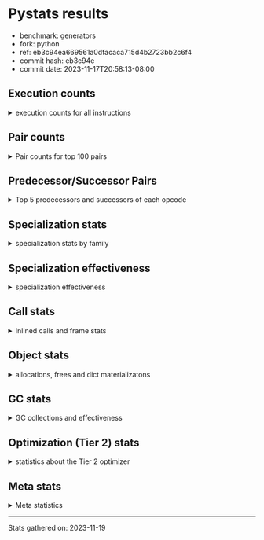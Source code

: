 
# Pystats results

- benchmark: generators
- fork: python
- ref: eb3c94ea669561a0dfacaca715d4b2723bb2c6f4
- commit hash: eb3c94e
- commit date: 2023-11-17T20:58:13-08:00

## Execution counts

<details>
<summary> execution counts for all instructions </summary>

|Name | Count | Self | Cumulative | Miss ratio | 
|---|---:|---:|---:|---:|
| RESUME_CHECK | 291,037,040 | 16.2% | 16.2% | 0.0% |
| YIELD_VALUE | 251,033,680 | 14.0% | 30.2% |  |
| SEND_GEN | 251,033,400 | 14.0% | 44.1% |  |
| JUMP_BACKWARD_NO_INTERRUPT | 235,032,880 | 13.1% | 57.2% |  |
| LOAD_FAST | 120,009,440 | 6.7% | 63.9% |  |
| LOAD_CONST | 64,005,760 | 3.6% | 67.5% |  |
| LOAD_ATTR_INSTANCE_VALUE | 64,002,860 | 3.6% | 71.0% |  |
| POP_JUMP_IF_FALSE | 48,003,360 | 2.7% | 73.7% |  |
| POP_TOP | 48,002,240 | 2.7% | 76.4% |  |
| LOAD_FAST_LOAD_FAST | 40,004,000 | 2.2% | 78.6% |  |
| STORE_FAST | 40,002,960 | 2.2% | 80.8% |  |
| RETURN_CONST | 32,002,560 | 1.8% | 82.6% |  |
| LOAD_GLOBAL_MODULE | 24,002,640 | 1.3% | 84.0% |  |
| STORE_ATTR_INSTANCE_VALUE | 24,002,340 | 1.3% | 85.3% |  |
| TO_BOOL_NONE | 16,138,920 | 0.9% | 86.2% | 45.2% |
| TO_BOOL_ALWAYS_TRUE | 16,138,080 | 0.9% | 87.1% | 45.2% |
| LOAD_GLOBAL_BUILTIN | 16,002,100 | 0.9% | 88.0% |  |
| RETURN_VALUE | 16,001,740 | 0.9% | 88.9% |  |
| CALL_LEN | 16,001,740 | 0.9% | 89.8% |  |
| COMPARE_OP_INT | 16,001,740 | 0.9% | 90.6% |  |
| INTERPRETER_EXIT | 16,001,720 | 0.9% | 91.5% |  |
| CALL_PY_EXACT_ARGS | 16,001,680 | 0.9% | 92.4% |  |
| BINARY_SLICE | 16,001,600 | 0.9% | 93.3% |  |
| RETURN_GENERATOR | 16,000,800 | 0.9% | 94.2% |  |
| END_SEND | 16,000,560 | 0.9% | 95.1% |  |
| GET_YIELD_FROM_ITER | 16,000,560 | 0.9% | 96.0% |  |
| JUMP_BACKWARD | 16,000,160 | 0.9% | 96.9% |  |
| FOR_ITER_GEN | 16,000,140 | 0.9% | 97.8% |  |
| BINARY_OP | 8,003,020 | 0.4% | 98.2% |  |
| BINARY_SUBSCR | 8,002,940 | 0.4% | 98.7% |  |
| EXIT_INIT_CHECK | 8,000,780 | 0.4% | 99.1% |  |
| BINARY_OP_ADD_INT | 8,000,780 | 0.4% | 99.6% |  |
| CALL_ALLOC_AND_ENTER_INIT | 8,000,780 | 0.4% | 100.0% |  |
| CALL | 780 | 0.0% | 100.0% |  |
| LOAD_GLOBAL | 600 | 0.0% | 100.0% |  |
| PUSH_NULL | 400 | 0.0% | 100.0% |  |
| CALL_BUILTIN_CLASS | 360 | 0.0% | 100.0% |  |
| LOAD_ATTR | 320 | 0.0% | 100.0% |  |
| GET_ITER | 240 | 0.0% | 100.0% |  |
| LOAD_DEREF | 240 | 0.0% | 100.0% |  |
| FOR_ITER_RANGE | 220 | 0.0% | 100.0% |  |
| LOAD_ATTR_MODULE | 180 | 0.0% | 100.0% |  |
| RESUME | 160 | 0.0% | 100.0% | 7,112.5% |
| END_FOR | 160 | 0.0% | 100.0% |  |
| CALL_FUNCTION_EX | 160 | 0.0% | 100.0% |  |
| COMPARE_OP | 140 | 0.0% | 100.0% |  |
| STORE_ATTR | 120 | 0.0% | 100.0% |  |
| NOP | 80 | 0.0% | 100.0% |  |
| TO_BOOL | 80 | 0.0% | 100.0% |  |
| BUILD_LIST | 80 | 0.0% | 100.0% |  |
| CALL_INTRINSIC_1 | 80 | 0.0% | 100.0% |  |
| COPY_FREE_VARS | 80 | 0.0% | 100.0% |  |
| FOR_ITER | 80 | 0.0% | 100.0% |  |
| LIST_EXTEND | 80 | 0.0% | 100.0% |  |
| POP_JUMP_IF_TRUE | 80 | 0.0% | 100.0% |  |
| SEND | 80 | 0.0% | 100.0% |  |
| BINARY_OP_SUBTRACT_FLOAT | 60 | 0.0% | 100.0% |  |


</details>

## Pair counts

<details>
<summary> Pair counts for top 100 pairs </summary>

|Pair | Count | Self | Cumulative | 
|---|---:|---:|---:|
| YIELD_VALUE YIELD_VALUE | 235,032,880 | 13.1% | 13.1% |
| JUMP_BACKWARD_NO_INTERRUPT SEND_GEN | 235,032,860 | 13.1% | 26.2% |
| RESUME_CHECK JUMP_BACKWARD_NO_INTERRUPT | 235,032,840 | 13.1% | 39.2% |
| SEND_GEN RESUME_CHECK | 235,032,840 | 13.1% | 52.3% |
| LOAD_FAST LOAD_ATTR_INSTANCE_VALUE | 64,002,760 | 3.6% | 55.9% |
| LOAD_FAST LOAD_CONST | 32,003,360 | 1.8% | 57.7% |
| POP_JUMP_IF_FALSE LOAD_FAST | 29,516,080 | 1.6% | 59.3% |
| POP_TOP LOAD_FAST | 26,486,880 | 1.5% | 60.8% |
| LOAD_FAST_LOAD_FAST STORE_ATTR_INSTANCE_VALUE | 24,002,280 | 1.3% | 62.1% |
| POP_JUMP_IF_FALSE RETURN_CONST | 18,487,280 | 1.0% | 63.2% |
| STORE_FAST LOAD_FAST | 16,002,000 | 0.9% | 64.0% |
| LOAD_GLOBAL_BUILTIN LOAD_FAST | 16,001,800 | 0.9% | 64.9% |
| RESUME_CHECK LOAD_GLOBAL_BUILTIN | 16,001,760 | 0.9% | 65.8% |
| CALL_LEN STORE_FAST | 16,001,740 | 0.9% | 66.7% |
| COMPARE_OP_INT POP_JUMP_IF_FALSE | 16,001,740 | 0.9% | 67.6% |
| LOAD_CONST COMPARE_OP_INT | 16,001,720 | 0.9% | 68.5% |
| LOAD_FAST CALL_LEN | 16,001,720 | 0.9% | 69.4% |
| CALL_PY_EXACT_ARGS RESUME_CHECK | 16,001,680 | 0.9% | 70.3% |
| STORE_ATTR_INSTANCE_VALUE LOAD_FAST_LOAD_FAST | 16,001,560 | 0.9% | 71.2% |
| BINARY_SLICE CALL_PY_EXACT_ARGS | 16,001,520 | 0.9% | 72.1% |
| TO_BOOL_NONE POP_JUMP_IF_FALSE | 16,001,200 | 0.9% | 73.0% |
| LOAD_ATTR_INSTANCE_VALUE TO_BOOL_NONE | 16,001,180 | 0.9% | 73.8% |
| CACHE RETURN_GENERATOR | 16,000,800 | 0.9% | 74.7% |
| RETURN_GENERATOR INTERPRETER_EXIT | 16,000,800 | 0.9% | 75.6% |
| POP_TOP RESUME_CHECK | 16,000,780 | 0.9% | 76.5% |
| LOAD_ATTR_INSTANCE_VALUE YIELD_VALUE | 16,000,780 | 0.9% | 77.4% |
| RESUME_CHECK POP_TOP | 16,000,780 | 0.9% | 78.3% |
| RESUME_CHECK LOAD_FAST | 16,000,780 | 0.9% | 79.2% |
| END_SEND POP_TOP | 16,000,560 | 0.9% | 80.1% |
| GET_YIELD_FROM_ITER LOAD_CONST | 16,000,560 | 0.9% | 81.0% |
| RETURN_CONST END_SEND | 16,000,560 | 0.9% | 81.9% |
| LOAD_ATTR_INSTANCE_VALUE GET_YIELD_FROM_ITER | 16,000,520 | 0.9% | 82.8% |
| SEND_GEN POP_TOP | 16,000,520 | 0.9% | 83.6% |
| LOAD_CONST SEND_GEN | 16,000,500 | 0.9% | 84.5% |
| TO_BOOL_ALWAYS_TRUE POP_JUMP_IF_FALSE | 16,000,360 | 0.9% | 85.4% |
| LOAD_ATTR_INSTANCE_VALUE TO_BOOL_ALWAYS_TRUE | 16,000,340 | 0.9% | 86.3% |
| STORE_FAST JUMP_BACKWARD | 16,000,000 | 0.9% | 87.2% |
| FOR_ITER_GEN RESUME_CHECK | 16,000,000 | 0.9% | 88.1% |
| JUMP_BACKWARD FOR_ITER_GEN | 15,999,980 | 0.9% | 89.0% |
| YIELD_VALUE STORE_FAST | 15,999,980 | 0.9% | 89.9% |
| RETURN_VALUE RETURN_VALUE | 8,000,860 | 0.4% | 90.3% |
| LOAD_CONST BINARY_OP | 8,000,840 | 0.4% | 90.8% |
| STORE_FAST LOAD_GLOBAL_MODULE | 8,000,840 | 0.4% | 91.2% |
| BINARY_OP STORE_FAST | 8,000,800 | 0.4% | 91.7% |
| LOAD_CONST BINARY_SLICE | 8,000,800 | 0.4% | 92.1% |
| LOAD_CONST LOAD_FAST | 8,000,800 | 0.4% | 92.6% |
| LOAD_FAST BINARY_SLICE | 8,000,800 | 0.4% | 93.0% |
| LOAD_FAST_LOAD_FAST BINARY_SUBSCR | 8,000,800 | 0.4% | 93.4% |
| LOAD_FAST_LOAD_FAST LOAD_CONST | 8,000,800 | 0.4% | 93.9% |
| EXIT_INIT_CHECK RETURN_VALUE | 8,000,780 | 0.4% | 94.3% |
| RETURN_CONST EXIT_INIT_CHECK | 8,000,780 | 0.4% | 94.8% |
| BINARY_OP_ADD_INT LOAD_CONST | 8,000,780 | 0.4% | 95.2% |
| CALL_ALLOC_AND_ENTER_INIT RESUME_CHECK | 8,000,780 | 0.4% | 95.7% |
| LOAD_GLOBAL_MODULE LOAD_FAST | 8,000,780 | 0.4% | 96.1% |
| LOAD_GLOBAL_MODULE LOAD_FAST_LOAD_FAST | 8,000,780 | 0.4% | 96.6% |
| RESUME_CHECK LOAD_FAST_LOAD_FAST | 8,000,780 | 0.4% | 97.0% |
| STORE_ATTR_INSTANCE_VALUE RETURN_CONST | 8,000,780 | 0.4% | 97.5% |
| BINARY_SUBSCR LOAD_GLOBAL_MODULE | 8,000,760 | 0.4% | 97.9% |
| LOAD_CONST BINARY_OP_ADD_INT | 8,000,760 | 0.4% | 98.3% |
| LOAD_GLOBAL_MODULE LOAD_GLOBAL_MODULE | 8,000,760 | 0.4% | 98.8% |
| POP_TOP RETURN_CONST | 5,514,480 | 0.3% | 99.1% |
| RETURN_CONST CALL_ALLOC_AND_ENTER_INIT | 5,243,400 | 0.3% | 99.4% |
| RETURN_VALUE LOAD_FAST_LOAD_FAST | 5,243,280 | 0.3% | 99.7% |
| RETURN_CONST LOAD_FAST_LOAD_FAST | 2,757,520 | 0.2% | 99.8% |
| RETURN_VALUE CALL_ALLOC_AND_ENTER_INIT | 2,757,360 | 0.2% | 100.0% |
| TO_BOOL_ALWAYS_TRUE TO_BOOL_NONE | 137,720 | 0.0% | 100.0% |
| TO_BOOL_NONE TO_BOOL_ALWAYS_TRUE | 137,720 | 0.0% | 100.0% |
| BINARY_SUBSCR BINARY_SUBSCR | 2,140 | 0.0% | 100.0% |
| BINARY_OP BINARY_OP | 2,140 | 0.0% | 100.0% |
| YIELD_VALUE INTERPRETER_EXIT | 820 | 0.0% | 100.0% |
| CACHE RESUME_CHECK | 780 | 0.0% | 100.0% |
| PUSH_NULL CALL | 240 | 0.0% | 100.0% |
| LOAD_FAST GET_ITER | 240 | 0.0% | 100.0% |
| LOAD_FAST LOAD_ATTR | 200 | 0.0% | 100.0% |
| LOAD_ATTR_MODULE PUSH_NULL | 180 | 0.0% | 100.0% |
| LOAD_GLOBAL_BUILTIN LOAD_CONST | 180 | 0.0% | 100.0% |
| END_FOR JUMP_BACKWARD | 160 | 0.0% | 100.0% |
| PUSH_NULL LOAD_FAST | 160 | 0.0% | 100.0% |
| LOAD_DEREF PUSH_NULL | 160 | 0.0% | 100.0% |
| LOAD_GLOBAL LOAD_GLOBAL_MODULE | 160 | 0.0% | 100.0% |
| RETURN_CONST END_FOR | 160 | 0.0% | 100.0% |
| GET_ITER FOR_ITER_GEN | 140 | 0.0% | 100.0% |
| JUMP_BACKWARD FOR_ITER_RANGE | 140 | 0.0% | 100.0% |
| LOAD_GLOBAL LOAD_GLOBAL_BUILTIN | 140 | 0.0% | 100.0% |
| FOR_ITER_GEN POP_TOP | 140 | 0.0% | 100.0% |
| FOR_ITER_RANGE STORE_FAST | 140 | 0.0% | 100.0% |
| CALL CALL | 120 | 0.0% | 100.0% |
| CALL STORE_FAST | 120 | 0.0% | 100.0% |
| CALL CALL_BUILTIN_CLASS | 120 | 0.0% | 100.0% |
| LOAD_CONST CALL | 120 | 0.0% | 100.0% |
| LOAD_CONST CALL_BUILTIN_CLASS | 120 | 0.0% | 100.0% |
| LOAD_FAST_LOAD_FAST STORE_ATTR | 120 | 0.0% | 100.0% |
| STORE_FAST LOAD_GLOBAL | 120 | 0.0% | 100.0% |
| LOAD_GLOBAL_MODULE LOAD_ATTR_MODULE | 120 | 0.0% | 100.0% |
| CACHE POP_TOP | 100 | 0.0% | 100.0% |
| LOAD_ATTR LOAD_ATTR_INSTANCE_VALUE | 100 | 0.0% | 100.0% |
| LOAD_GLOBAL LOAD_GLOBAL | 100 | 0.0% | 100.0% |
| RETURN_CONST INTERPRETER_EXIT | 100 | 0.0% | 100.0% |
| BINARY_SLICE CALL | 80 | 0.0% | 100.0% |
| NOP LOAD_DEREF | 80 | 0.0% | 100.0% |


</details>

## Predecessor/Successor Pairs

<details>
<summary> Top 5 predecessors and successors of each opcode </summary>

### BINARY_SLICE

<details>
<summary> Successors and predecessors for BINARY_SLICE </summary>

|Predecessors | Count | Percentage | 
|---|---:|---:|
| LOAD_CONST | 8,000,800 | 50.0% |
| LOAD_FAST | 8,000,800 | 50.0% |

|Successors | Count | Percentage | 
|---|---:|---:|
| CALL_PY_EXACT_ARGS | 16,001,520 | 100.0% |
| CALL | 80 | 0.0% |


</details>

### CACHE

<details>
<summary> Successors and predecessors for CACHE </summary>

|Successors | Count | Percentage | 
|---|---:|---:|
| RETURN_GENERATOR | 16,000,800 | 100.0% |
| RESUME_CHECK | 780 | 0.0% |
| POP_TOP | 100 | 0.0% |
| RESUME | 40 | 0.0% |


</details>

### BINARY_SUBSCR

<details>
<summary> Successors and predecessors for BINARY_SUBSCR </summary>

|Predecessors | Count | Percentage | 
|---|---:|---:|
| LOAD_FAST_LOAD_FAST | 8,000,800 | 100.0% |
| BINARY_SUBSCR | 2,140 | 0.0% |

|Successors | Count | Percentage | 
|---|---:|---:|
| LOAD_GLOBAL_MODULE | 8,000,760 | 100.0% |
| BINARY_SUBSCR | 2,140 | 0.0% |
| LOAD_GLOBAL | 40 | 0.0% |


</details>

### END_FOR

<details>
<summary> Successors and predecessors for END_FOR </summary>

|Predecessors | Count | Percentage | 
|---|---:|---:|
| RETURN_CONST | 160 | 100.0% |

|Successors | Count | Percentage | 
|---|---:|---:|
| JUMP_BACKWARD | 160 | 100.0% |


</details>

### END_SEND

<details>
<summary> Successors and predecessors for END_SEND </summary>

|Predecessors | Count | Percentage | 
|---|---:|---:|
| RETURN_CONST | 16,000,560 | 100.0% |

|Successors | Count | Percentage | 
|---|---:|---:|
| POP_TOP | 16,000,560 | 100.0% |


</details>

### EXIT_INIT_CHECK

<details>
<summary> Successors and predecessors for EXIT_INIT_CHECK </summary>

|Predecessors | Count | Percentage | 
|---|---:|---:|
| RETURN_CONST | 8,000,780 | 100.0% |

|Successors | Count | Percentage | 
|---|---:|---:|
| RETURN_VALUE | 8,000,780 | 100.0% |


</details>

### GET_ITER

<details>
<summary> Successors and predecessors for GET_ITER </summary>

|Predecessors | Count | Percentage | 
|---|---:|---:|
| LOAD_FAST | 240 | 100.0% |

|Successors | Count | Percentage | 
|---|---:|---:|
| FOR_ITER_GEN | 140 | 58.3% |
| FOR_ITER_RANGE | 60 | 25.0% |
| FOR_ITER | 40 | 16.7% |


</details>

### GET_YIELD_FROM_ITER

<details>
<summary> Successors and predecessors for GET_YIELD_FROM_ITER </summary>

|Predecessors | Count | Percentage | 
|---|---:|---:|
| LOAD_ATTR_INSTANCE_VALUE | 16,000,520 | 100.0% |
| LOAD_ATTR | 40 | 0.0% |

|Successors | Count | Percentage | 
|---|---:|---:|
| LOAD_CONST | 16,000,560 | 100.0% |


</details>

### INTERPRETER_EXIT

<details>
<summary> Successors and predecessors for INTERPRETER_EXIT </summary>

|Predecessors | Count | Percentage | 
|---|---:|---:|
| RETURN_GENERATOR | 16,000,800 | 100.0% |
| YIELD_VALUE | 820 | 0.0% |
| RETURN_CONST | 100 | 0.0% |


</details>

### NOP

<details>
<summary> Successors and predecessors for NOP </summary>

|Predecessors | Count | Percentage | 
|---|---:|---:|
| POP_TOP | 80 | 100.0% |

|Successors | Count | Percentage | 
|---|---:|---:|
| LOAD_DEREF | 80 | 100.0% |


</details>

### POP_TOP

<details>
<summary> Successors and predecessors for POP_TOP </summary>

|Predecessors | Count | Percentage | 
|---|---:|---:|
| RESUME_CHECK | 16,000,780 | 33.3% |
| END_SEND | 16,000,560 | 33.3% |
| SEND_GEN | 16,000,520 | 33.3% |
| FOR_ITER_GEN | 140 | 0.0% |
| CACHE | 100 | 0.0% |

|Successors | Count | Percentage | 
|---|---:|---:|
| LOAD_FAST | 26,486,880 | 55.2% |
| RESUME_CHECK | 16,000,780 | 33.3% |
| RETURN_CONST | 5,514,480 | 11.5% |
| NOP | 80 | 0.0% |
| RESUME | 20 | 0.0% |


</details>

### PUSH_NULL

<details>
<summary> Successors and predecessors for PUSH_NULL </summary>

|Predecessors | Count | Percentage | 
|---|---:|---:|
| LOAD_ATTR_MODULE | 180 | 45.0% |
| LOAD_DEREF | 160 | 40.0% |
| LOAD_ATTR | 60 | 15.0% |

|Successors | Count | Percentage | 
|---|---:|---:|
| CALL | 240 | 60.0% |
| LOAD_FAST | 160 | 40.0% |


</details>

### RETURN_GENERATOR

<details>
<summary> Successors and predecessors for RETURN_GENERATOR </summary>

|Predecessors | Count | Percentage | 
|---|---:|---:|
| CACHE | 16,000,800 | 100.0% |

|Successors | Count | Percentage | 
|---|---:|---:|
| INTERPRETER_EXIT | 16,000,800 | 100.0% |


</details>

### RETURN_VALUE

<details>
<summary> Successors and predecessors for RETURN_VALUE </summary>

|Predecessors | Count | Percentage | 
|---|---:|---:|
| RETURN_VALUE | 8,000,860 | 50.0% |
| EXIT_INIT_CHECK | 8,000,780 | 50.0% |
| BINARY_OP_SUBTRACT_FLOAT | 60 | 0.0% |
| BINARY_OP | 20 | 0.0% |
| CALL | 20 | 0.0% |

|Successors | Count | Percentage | 
|---|---:|---:|
| RETURN_VALUE | 8,000,860 | 50.0% |
| LOAD_FAST_LOAD_FAST | 5,243,280 | 32.8% |
| CALL_ALLOC_AND_ENTER_INIT | 2,757,360 | 17.2% |
| STORE_FAST | 80 | 0.0% |
| CALL | 40 | 0.0% |


</details>

### TO_BOOL

<details>
<summary> Successors and predecessors for TO_BOOL </summary>

|Predecessors | Count | Percentage | 
|---|---:|---:|
| LOAD_ATTR | 40 | 50.0% |
| LOAD_ATTR_INSTANCE_VALUE | 40 | 50.0% |

|Successors | Count | Percentage | 
|---|---:|---:|
| POP_JUMP_IF_FALSE | 40 | 50.0% |
| TO_BOOL_ALWAYS_TRUE | 20 | 25.0% |
| TO_BOOL_NONE | 20 | 25.0% |


</details>

### BINARY_OP

<details>
<summary> Successors and predecessors for BINARY_OP </summary>

|Predecessors | Count | Percentage | 
|---|---:|---:|
| LOAD_CONST | 8,000,840 | 100.0% |
| BINARY_OP | 2,140 | 0.0% |
| LOAD_FAST | 40 | 0.0% |

|Successors | Count | Percentage | 
|---|---:|---:|
| STORE_FAST | 8,000,800 | 100.0% |
| BINARY_OP | 2,140 | 0.0% |
| RETURN_VALUE | 20 | 0.0% |
| LOAD_CONST | 20 | 0.0% |
| BINARY_OP_ADD_INT | 20 | 0.0% |


</details>

### BUILD_LIST

<details>
<summary> Successors and predecessors for BUILD_LIST </summary>

|Predecessors | Count | Percentage | 
|---|---:|---:|
| LOAD_FAST | 80 | 100.0% |

|Successors | Count | Percentage | 
|---|---:|---:|
| LOAD_DEREF | 80 | 100.0% |


</details>

### CALL

<details>
<summary> Successors and predecessors for CALL </summary>

|Predecessors | Count | Percentage | 
|---|---:|---:|
| PUSH_NULL | 240 | 30.8% |
| CALL | 120 | 15.4% |
| LOAD_CONST | 120 | 15.4% |
| BINARY_SLICE | 80 | 10.3% |
| LOAD_FAST | 80 | 10.3% |

|Successors | Count | Percentage | 
|---|---:|---:|
| CALL | 120 | 15.4% |
| STORE_FAST | 120 | 15.4% |
| CALL_BUILTIN_CLASS | 120 | 15.4% |
| POP_TOP | 80 | 10.3% |
| LOAD_FAST | 80 | 10.3% |


</details>

### CALL_FUNCTION_EX

<details>
<summary> Successors and predecessors for CALL_FUNCTION_EX </summary>

|Predecessors | Count | Percentage | 
|---|---:|---:|
| CALL_INTRINSIC_1 | 80 | 50.0% |
| LOAD_FAST | 80 | 50.0% |

|Successors | Count | Percentage | 
|---|---:|---:|
| COPY_FREE_VARS | 80 | 50.0% |
| RESUME_CHECK | 60 | 37.5% |
| RESUME | 20 | 12.5% |


</details>

### CALL_INTRINSIC_1

<details>
<summary> Successors and predecessors for CALL_INTRINSIC_1 </summary>

|Predecessors | Count | Percentage | 
|---|---:|---:|
| LIST_EXTEND | 80 | 100.0% |

|Successors | Count | Percentage | 
|---|---:|---:|
| CALL_FUNCTION_EX | 80 | 100.0% |


</details>

### COMPARE_OP

<details>
<summary> Successors and predecessors for COMPARE_OP </summary>

|Predecessors | Count | Percentage | 
|---|---:|---:|
| CALL_BUILTIN_CLASS | 60 | 42.9% |
| LOAD_CONST | 40 | 28.6% |
| CALL | 20 | 14.3% |
| COMPARE_OP | 20 | 14.3% |

|Successors | Count | Percentage | 
|---|---:|---:|
| POP_JUMP_IF_TRUE | 80 | 57.1% |
| COMPARE_OP | 20 | 14.3% |
| POP_JUMP_IF_FALSE | 20 | 14.3% |
| COMPARE_OP_INT | 20 | 14.3% |


</details>

### COPY_FREE_VARS

<details>
<summary> Successors and predecessors for COPY_FREE_VARS </summary>

|Predecessors | Count | Percentage | 
|---|---:|---:|
| CALL_FUNCTION_EX | 80 | 100.0% |

|Successors | Count | Percentage | 
|---|---:|---:|
| RESUME_CHECK | 60 | 75.0% |
| RESUME | 20 | 25.0% |


</details>

### FOR_ITER

<details>
<summary> Successors and predecessors for FOR_ITER </summary>

|Predecessors | Count | Percentage | 
|---|---:|---:|
| GET_ITER | 40 | 50.0% |
| JUMP_BACKWARD | 40 | 50.0% |

|Successors | Count | Percentage | 
|---|---:|---:|
| STORE_FAST | 40 | 50.0% |
| FOR_ITER_GEN | 20 | 25.0% |
| FOR_ITER_RANGE | 20 | 25.0% |


</details>

### JUMP_BACKWARD

<details>
<summary> Successors and predecessors for JUMP_BACKWARD </summary>

|Predecessors | Count | Percentage | 
|---|---:|---:|
| STORE_FAST | 16,000,000 | 100.0% |
| END_FOR | 160 | 0.0% |

|Successors | Count | Percentage | 
|---|---:|---:|
| FOR_ITER_GEN | 15,999,980 | 100.0% |
| FOR_ITER_RANGE | 140 | 0.0% |
| FOR_ITER | 40 | 0.0% |


</details>

### JUMP_BACKWARD_NO_INTERRUPT

<details>
<summary> Successors and predecessors for JUMP_BACKWARD_NO_INTERRUPT </summary>

|Predecessors | Count | Percentage | 
|---|---:|---:|
| RESUME_CHECK | 235,032,840 | 100.0% |
| RESUME | 40 | 0.0% |

|Successors | Count | Percentage | 
|---|---:|---:|
| SEND_GEN | 235,032,860 | 100.0% |
| SEND | 20 | 0.0% |


</details>

### LIST_EXTEND

<details>
<summary> Successors and predecessors for LIST_EXTEND </summary>

|Predecessors | Count | Percentage | 
|---|---:|---:|
| LOAD_DEREF | 80 | 100.0% |

|Successors | Count | Percentage | 
|---|---:|---:|
| CALL_INTRINSIC_1 | 80 | 100.0% |


</details>

### LOAD_ATTR

<details>
<summary> Successors and predecessors for LOAD_ATTR </summary>

|Predecessors | Count | Percentage | 
|---|---:|---:|
| LOAD_FAST | 200 | 62.5% |
| LOAD_GLOBAL | 60 | 18.8% |
| LOAD_GLOBAL_MODULE | 60 | 18.8% |

|Successors | Count | Percentage | 
|---|---:|---:|
| LOAD_ATTR_INSTANCE_VALUE | 100 | 31.2% |
| PUSH_NULL | 60 | 18.8% |
| LOAD_ATTR_MODULE | 60 | 18.8% |
| GET_YIELD_FROM_ITER | 40 | 12.5% |
| TO_BOOL | 40 | 12.5% |


</details>

### LOAD_CONST

<details>
<summary> Successors and predecessors for LOAD_CONST </summary>

|Predecessors | Count | Percentage | 
|---|---:|---:|
| LOAD_FAST | 32,003,360 | 50.0% |
| GET_YIELD_FROM_ITER | 16,000,560 | 25.0% |
| LOAD_FAST_LOAD_FAST | 8,000,800 | 12.5% |
| BINARY_OP_ADD_INT | 8,000,780 | 12.5% |
| LOAD_GLOBAL_BUILTIN | 180 | 0.0% |

|Successors | Count | Percentage | 
|---|---:|---:|
| COMPARE_OP_INT | 16,001,720 | 25.0% |
| SEND_GEN | 16,000,500 | 25.0% |
| BINARY_OP | 8,000,840 | 12.5% |
| BINARY_SLICE | 8,000,800 | 12.5% |
| LOAD_FAST | 8,000,800 | 12.5% |


</details>

### LOAD_DEREF

<details>
<summary> Successors and predecessors for LOAD_DEREF </summary>

|Predecessors | Count | Percentage | 
|---|---:|---:|
| NOP | 80 | 33.3% |
| BUILD_LIST | 80 | 33.3% |
| RESUME_CHECK | 60 | 25.0% |
| RESUME | 20 | 8.3% |

|Successors | Count | Percentage | 
|---|---:|---:|
| PUSH_NULL | 160 | 66.7% |
| LIST_EXTEND | 80 | 33.3% |


</details>

### LOAD_FAST

<details>
<summary> Successors and predecessors for LOAD_FAST </summary>

|Predecessors | Count | Percentage | 
|---|---:|---:|
| POP_JUMP_IF_FALSE | 29,516,080 | 24.6% |
| POP_TOP | 26,486,880 | 22.1% |
| STORE_FAST | 16,002,000 | 13.3% |
| LOAD_GLOBAL_BUILTIN | 16,001,800 | 13.3% |
| RESUME_CHECK | 16,000,780 | 13.3% |

|Successors | Count | Percentage | 
|---|---:|---:|
| LOAD_ATTR_INSTANCE_VALUE | 64,002,760 | 53.3% |
| LOAD_CONST | 32,003,360 | 26.7% |
| CALL_LEN | 16,001,720 | 13.3% |
| BINARY_SLICE | 8,000,800 | 6.7% |
| GET_ITER | 240 | 0.0% |


</details>

### LOAD_FAST_LOAD_FAST

<details>
<summary> Successors and predecessors for LOAD_FAST_LOAD_FAST </summary>

|Predecessors | Count | Percentage | 
|---|---:|---:|
| STORE_ATTR_INSTANCE_VALUE | 16,001,560 | 40.0% |
| LOAD_GLOBAL_MODULE | 8,000,780 | 20.0% |
| RESUME_CHECK | 8,000,780 | 20.0% |
| RETURN_VALUE | 5,243,280 | 13.1% |
| RETURN_CONST | 2,757,520 | 6.9% |

|Successors | Count | Percentage | 
|---|---:|---:|
| STORE_ATTR_INSTANCE_VALUE | 24,002,280 | 60.0% |
| BINARY_SUBSCR | 8,000,800 | 20.0% |
| LOAD_CONST | 8,000,800 | 20.0% |
| STORE_ATTR | 120 | 0.0% |


</details>

### LOAD_GLOBAL

<details>
<summary> Successors and predecessors for LOAD_GLOBAL </summary>

|Predecessors | Count | Percentage | 
|---|---:|---:|
| STORE_FAST | 120 | 20.0% |
| LOAD_GLOBAL | 100 | 16.7% |
| LOAD_GLOBAL_MODULE | 60 | 10.0% |
| BINARY_SUBSCR | 40 | 6.7% |
| RETURN_VALUE | 40 | 6.7% |

|Successors | Count | Percentage | 
|---|---:|---:|
| LOAD_GLOBAL_MODULE | 160 | 26.7% |
| LOAD_GLOBAL_BUILTIN | 140 | 23.3% |
| LOAD_GLOBAL | 100 | 16.7% |
| LOAD_ATTR | 60 | 10.0% |
| LOAD_CONST | 60 | 10.0% |


</details>

### POP_JUMP_IF_FALSE

<details>
<summary> Successors and predecessors for POP_JUMP_IF_FALSE </summary>

|Predecessors | Count | Percentage | 
|---|---:|---:|
| COMPARE_OP_INT | 16,001,740 | 33.3% |
| TO_BOOL_NONE | 16,001,200 | 33.3% |
| TO_BOOL_ALWAYS_TRUE | 16,000,360 | 33.3% |
| TO_BOOL | 40 | 0.0% |
| COMPARE_OP | 20 | 0.0% |

|Successors | Count | Percentage | 
|---|---:|---:|
| LOAD_FAST | 29,516,080 | 61.5% |
| RETURN_CONST | 18,487,280 | 38.5% |


</details>

### POP_JUMP_IF_TRUE

<details>
<summary> Successors and predecessors for POP_JUMP_IF_TRUE </summary>

|Predecessors | Count | Percentage | 
|---|---:|---:|
| COMPARE_OP | 80 | 100.0% |

|Successors | Count | Percentage | 
|---|---:|---:|
| LOAD_GLOBAL | 40 | 50.0% |
| LOAD_GLOBAL_BUILTIN | 40 | 50.0% |


</details>

### RETURN_CONST

<details>
<summary> Successors and predecessors for RETURN_CONST </summary>

|Predecessors | Count | Percentage | 
|---|---:|---:|
| POP_JUMP_IF_FALSE | 18,487,280 | 57.8% |
| STORE_ATTR_INSTANCE_VALUE | 8,000,780 | 25.0% |
| POP_TOP | 5,514,480 | 17.2% |
| STORE_ATTR | 20 | 0.0% |

|Successors | Count | Percentage | 
|---|---:|---:|
| END_SEND | 16,000,560 | 50.0% |
| EXIT_INIT_CHECK | 8,000,780 | 25.0% |
| CALL_ALLOC_AND_ENTER_INIT | 5,243,400 | 16.4% |
| LOAD_FAST_LOAD_FAST | 2,757,520 | 8.6% |
| END_FOR | 160 | 0.0% |


</details>

### SEND

<details>
<summary> Successors and predecessors for SEND </summary>

|Predecessors | Count | Percentage | 
|---|---:|---:|
| LOAD_CONST | 60 | 75.0% |
| JUMP_BACKWARD_NO_INTERRUPT | 20 | 25.0% |

|Successors | Count | Percentage | 
|---|---:|---:|
| POP_TOP | 40 | 50.0% |
| SEND_GEN | 40 | 50.0% |


</details>

### STORE_ATTR

<details>
<summary> Successors and predecessors for STORE_ATTR </summary>

|Predecessors | Count | Percentage | 
|---|---:|---:|
| LOAD_FAST_LOAD_FAST | 120 | 100.0% |

|Successors | Count | Percentage | 
|---|---:|---:|
| STORE_ATTR_INSTANCE_VALUE | 60 | 50.0% |
| LOAD_FAST_LOAD_FAST | 40 | 33.3% |
| RETURN_CONST | 20 | 16.7% |


</details>

### STORE_FAST

<details>
<summary> Successors and predecessors for STORE_FAST </summary>

|Predecessors | Count | Percentage | 
|---|---:|---:|
| CALL_LEN | 16,001,740 | 40.0% |
| YIELD_VALUE | 15,999,980 | 40.0% |
| BINARY_OP | 8,000,800 | 20.0% |
| FOR_ITER_RANGE | 140 | 0.0% |
| CALL | 120 | 0.0% |

|Successors | Count | Percentage | 
|---|---:|---:|
| LOAD_FAST | 16,002,000 | 40.0% |
| JUMP_BACKWARD | 16,000,000 | 40.0% |
| LOAD_GLOBAL_MODULE | 8,000,840 | 20.0% |
| LOAD_GLOBAL | 120 | 0.0% |


</details>

### YIELD_VALUE

<details>
<summary> Successors and predecessors for YIELD_VALUE </summary>

|Predecessors | Count | Percentage | 
|---|---:|---:|
| YIELD_VALUE | 235,032,880 | 93.6% |
| LOAD_ATTR_INSTANCE_VALUE | 16,000,780 | 6.4% |
| LOAD_ATTR | 20 | 0.0% |

|Successors | Count | Percentage | 
|---|---:|---:|
| YIELD_VALUE | 235,032,880 | 93.6% |
| STORE_FAST | 15,999,980 | 6.4% |
| INTERPRETER_EXIT | 820 | 0.0% |


</details>

### RESUME

<details>
<summary> Successors and predecessors for RESUME </summary>

|Predecessors | Count | Percentage | 
|---|---:|---:|
| CACHE | 40 | 25.0% |
| SEND_GEN | 40 | 25.0% |
| POP_TOP | 20 | 12.5% |
| CALL | 20 | 12.5% |
| CALL_FUNCTION_EX | 20 | 12.5% |

|Successors | Count | Percentage | 
|---|---:|---:|
| JUMP_BACKWARD_NO_INTERRUPT | 40 | 25.0% |
| LOAD_GLOBAL | 40 | 25.0% |
| POP_TOP | 20 | 12.5% |
| LOAD_DEREF | 20 | 12.5% |
| LOAD_FAST | 20 | 12.5% |


</details>

### BINARY_OP_ADD_INT

<details>
<summary> Successors and predecessors for BINARY_OP_ADD_INT </summary>

|Predecessors | Count | Percentage | 
|---|---:|---:|
| LOAD_CONST | 8,000,760 | 100.0% |
| BINARY_OP | 20 | 0.0% |

|Successors | Count | Percentage | 
|---|---:|---:|
| LOAD_CONST | 8,000,780 | 100.0% |


</details>

### BINARY_OP_SUBTRACT_FLOAT

<details>
<summary> Successors and predecessors for BINARY_OP_SUBTRACT_FLOAT </summary>

|Predecessors | Count | Percentage | 
|---|---:|---:|
| LOAD_FAST | 40 | 66.7% |
| BINARY_OP | 20 | 33.3% |

|Successors | Count | Percentage | 
|---|---:|---:|
| RETURN_VALUE | 60 | 100.0% |


</details>

### CALL_ALLOC_AND_ENTER_INIT

<details>
<summary> Successors and predecessors for CALL_ALLOC_AND_ENTER_INIT </summary>

|Predecessors | Count | Percentage | 
|---|---:|---:|
| RETURN_CONST | 5,243,400 | 65.5% |
| RETURN_VALUE | 2,757,360 | 34.5% |
| CALL | 20 | 0.0% |

|Successors | Count | Percentage | 
|---|---:|---:|
| RESUME_CHECK | 8,000,780 | 100.0% |


</details>

### CALL_BUILTIN_CLASS

<details>
<summary> Successors and predecessors for CALL_BUILTIN_CLASS </summary>

|Predecessors | Count | Percentage | 
|---|---:|---:|
| CALL | 120 | 33.3% |
| LOAD_CONST | 120 | 33.3% |
| RETURN_VALUE | 40 | 11.1% |
| LOAD_FAST | 40 | 11.1% |
| CALL_BUILTIN_CLASS | 40 | 11.1% |

|Successors | Count | Percentage | 
|---|---:|---:|
| CALL_PY_EXACT_ARGS | 80 | 22.2% |
| CALL | 60 | 16.7% |
| COMPARE_OP | 60 | 16.7% |
| STORE_FAST | 60 | 16.7% |
| CALL_BUILTIN_CLASS | 40 | 11.1% |


</details>

### CALL_LEN

<details>
<summary> Successors and predecessors for CALL_LEN </summary>

|Predecessors | Count | Percentage | 
|---|---:|---:|
| LOAD_FAST | 16,001,720 | 100.0% |
| CALL | 20 | 0.0% |

|Successors | Count | Percentage | 
|---|---:|---:|
| STORE_FAST | 16,001,740 | 100.0% |


</details>

### CALL_PY_EXACT_ARGS

<details>
<summary> Successors and predecessors for CALL_PY_EXACT_ARGS </summary>

|Predecessors | Count | Percentage | 
|---|---:|---:|
| BINARY_SLICE | 16,001,520 | 100.0% |
| CALL | 80 | 0.0% |
| CALL_BUILTIN_CLASS | 80 | 0.0% |

|Successors | Count | Percentage | 
|---|---:|---:|
| RESUME_CHECK | 16,001,680 | 100.0% |


</details>

### COMPARE_OP_INT

<details>
<summary> Successors and predecessors for COMPARE_OP_INT </summary>

|Predecessors | Count | Percentage | 
|---|---:|---:|
| LOAD_CONST | 16,001,720 | 100.0% |
| COMPARE_OP | 20 | 0.0% |

|Successors | Count | Percentage | 
|---|---:|---:|
| POP_JUMP_IF_FALSE | 16,001,740 | 100.0% |


</details>

### FOR_ITER_GEN

<details>
<summary> Successors and predecessors for FOR_ITER_GEN </summary>

|Predecessors | Count | Percentage | 
|---|---:|---:|
| JUMP_BACKWARD | 15,999,980 | 100.0% |
| GET_ITER | 140 | 0.0% |
| FOR_ITER | 20 | 0.0% |

|Successors | Count | Percentage | 
|---|---:|---:|
| RESUME_CHECK | 16,000,000 | 100.0% |
| POP_TOP | 140 | 0.0% |


</details>

### FOR_ITER_RANGE

<details>
<summary> Successors and predecessors for FOR_ITER_RANGE </summary>

|Predecessors | Count | Percentage | 
|---|---:|---:|
| JUMP_BACKWARD | 140 | 63.6% |
| GET_ITER | 60 | 27.3% |
| FOR_ITER | 20 | 9.1% |

|Successors | Count | Percentage | 
|---|---:|---:|
| STORE_FAST | 140 | 63.6% |
| LOAD_GLOBAL | 40 | 18.2% |
| LOAD_GLOBAL_MODULE | 40 | 18.2% |


</details>

### LOAD_ATTR_INSTANCE_VALUE

<details>
<summary> Successors and predecessors for LOAD_ATTR_INSTANCE_VALUE </summary>

|Predecessors | Count | Percentage | 
|---|---:|---:|
| LOAD_FAST | 64,002,760 | 100.0% |
| LOAD_ATTR | 100 | 0.0% |

|Successors | Count | Percentage | 
|---|---:|---:|
| TO_BOOL_NONE | 16,001,180 | 25.0% |
| YIELD_VALUE | 16,000,780 | 25.0% |
| GET_YIELD_FROM_ITER | 16,000,520 | 25.0% |
| TO_BOOL_ALWAYS_TRUE | 16,000,340 | 25.0% |
| TO_BOOL | 40 | 0.0% |


</details>

### LOAD_ATTR_MODULE

<details>
<summary> Successors and predecessors for LOAD_ATTR_MODULE </summary>

|Predecessors | Count | Percentage | 
|---|---:|---:|
| LOAD_GLOBAL_MODULE | 120 | 66.7% |
| LOAD_ATTR | 60 | 33.3% |

|Successors | Count | Percentage | 
|---|---:|---:|
| PUSH_NULL | 180 | 100.0% |


</details>

### LOAD_GLOBAL_BUILTIN

<details>
<summary> Successors and predecessors for LOAD_GLOBAL_BUILTIN </summary>

|Predecessors | Count | Percentage | 
|---|---:|---:|
| RESUME_CHECK | 16,001,760 | 100.0% |
| LOAD_GLOBAL | 140 | 0.0% |
| LOAD_GLOBAL_MODULE | 80 | 0.0% |
| POP_JUMP_IF_TRUE | 40 | 0.0% |
| CALL_BUILTIN_CLASS | 40 | 0.0% |

|Successors | Count | Percentage | 
|---|---:|---:|
| LOAD_FAST | 16,001,800 | 100.0% |
| LOAD_CONST | 180 | 0.0% |
| LOAD_GLOBAL | 40 | 0.0% |
| LOAD_GLOBAL_BUILTIN | 40 | 0.0% |
| LOAD_GLOBAL_MODULE | 40 | 0.0% |


</details>

### LOAD_GLOBAL_MODULE

<details>
<summary> Successors and predecessors for LOAD_GLOBAL_MODULE </summary>

|Predecessors | Count | Percentage | 
|---|---:|---:|
| STORE_FAST | 8,000,840 | 33.3% |
| BINARY_SUBSCR | 8,000,760 | 33.3% |
| LOAD_GLOBAL_MODULE | 8,000,760 | 33.3% |
| LOAD_GLOBAL | 160 | 0.0% |
| RETURN_VALUE | 40 | 0.0% |

|Successors | Count | Percentage | 
|---|---:|---:|
| LOAD_FAST | 8,000,780 | 33.3% |
| LOAD_FAST_LOAD_FAST | 8,000,780 | 33.3% |
| LOAD_GLOBAL_MODULE | 8,000,760 | 33.3% |
| LOAD_ATTR_MODULE | 120 | 0.0% |
| LOAD_GLOBAL_BUILTIN | 80 | 0.0% |


</details>

### RESUME_CHECK

<details>
<summary> Successors and predecessors for RESUME_CHECK </summary>

|Predecessors | Count | Percentage | 
|---|---:|---:|
| SEND_GEN | 235,032,840 | 80.8% |
| CALL_PY_EXACT_ARGS | 16,001,680 | 5.5% |
| POP_TOP | 16,000,780 | 5.5% |
| FOR_ITER_GEN | 16,000,000 | 5.5% |
| CALL_ALLOC_AND_ENTER_INIT | 8,000,780 | 2.7% |

|Successors | Count | Percentage | 
|---|---:|---:|
| JUMP_BACKWARD_NO_INTERRUPT | 235,032,840 | 80.8% |
| LOAD_GLOBAL_BUILTIN | 16,001,760 | 5.5% |
| POP_TOP | 16,000,780 | 5.5% |
| LOAD_FAST | 16,000,780 | 5.5% |
| LOAD_FAST_LOAD_FAST | 8,000,780 | 2.7% |


</details>

### SEND_GEN

<details>
<summary> Successors and predecessors for SEND_GEN </summary>

|Predecessors | Count | Percentage | 
|---|---:|---:|
| JUMP_BACKWARD_NO_INTERRUPT | 235,032,860 | 93.6% |
| LOAD_CONST | 16,000,500 | 6.4% |
| SEND | 40 | 0.0% |

|Successors | Count | Percentage | 
|---|---:|---:|
| RESUME_CHECK | 235,032,840 | 93.6% |
| POP_TOP | 16,000,520 | 6.4% |
| RESUME | 40 | 0.0% |


</details>

### STORE_ATTR_INSTANCE_VALUE

<details>
<summary> Successors and predecessors for STORE_ATTR_INSTANCE_VALUE </summary>

|Predecessors | Count | Percentage | 
|---|---:|---:|
| LOAD_FAST_LOAD_FAST | 24,002,280 | 100.0% |
| STORE_ATTR | 60 | 0.0% |

|Successors | Count | Percentage | 
|---|---:|---:|
| LOAD_FAST_LOAD_FAST | 16,001,560 | 66.7% |
| RETURN_CONST | 8,000,780 | 33.3% |


</details>

### TO_BOOL_ALWAYS_TRUE

<details>
<summary> Successors and predecessors for TO_BOOL_ALWAYS_TRUE </summary>

|Predecessors | Count | Percentage | 
|---|---:|---:|
| LOAD_ATTR_INSTANCE_VALUE | 16,000,340 | 99.1% |
| TO_BOOL_NONE | 137,720 | 0.9% |
| TO_BOOL | 20 | 0.0% |

|Successors | Count | Percentage | 
|---|---:|---:|
| POP_JUMP_IF_FALSE | 16,000,360 | 99.1% |
| TO_BOOL_NONE | 137,720 | 0.9% |


</details>

### TO_BOOL_NONE

<details>
<summary> Successors and predecessors for TO_BOOL_NONE </summary>

|Predecessors | Count | Percentage | 
|---|---:|---:|
| LOAD_ATTR_INSTANCE_VALUE | 16,001,180 | 99.1% |
| TO_BOOL_ALWAYS_TRUE | 137,720 | 0.9% |
| TO_BOOL | 20 | 0.0% |

|Successors | Count | Percentage | 
|---|---:|---:|
| POP_JUMP_IF_FALSE | 16,001,200 | 99.1% |
| TO_BOOL_ALWAYS_TRUE | 137,720 | 0.9% |


</details>


</details>

## Specialization stats

<details>
<summary> specialization stats by family </summary>

### BINARY_OP

<details>
<summary> specialization stats for BINARY_OP family </summary>

|Kind | Count | Ratio | 
|---|---:|---:|
|     deferred | 8,000,840 | 50.0% |
|          hit | 8,000,840 | 50.0% |

| | Count | Ratio | 
|---|---:|---:|
| Success | 40 | 1.8% |
| Failure | 2,140 | 98.2% |

|Failure kind | Count | Ratio | 
|---|---:|---:|
| floor divide | 2,140 | 100.0% |


</details>

### BINARY_SLICE

<details>
<summary> specialization stats for BINARY_SLICE family </summary>


</details>

### BINARY_SUBSCR

<details>
<summary> specialization stats for BINARY_SUBSCR family </summary>

|Kind | Count | Ratio | 
|---|---:|---:|
|     deferred | 8,000,800 | 100.0% |

| | Count | Ratio | 
|---|---:|---:|
| Success | 0 | 0.0% |
| Failure | 2,140 | 100.0% |

|Failure kind | Count | Ratio | 
|---|---:|---:|
| sequence int | 2,140 | 100.0% |


</details>

### CALL

<details>
<summary> specialization stats for CALL family </summary>

|Kind | Count | Ratio | 
|---|---:|---:|
|     deferred | 480 | 0.0% |
|          hit | 40,004,560 | 100.0% |

| | Count | Ratio | 
|---|---:|---:|
| Success | 240 | 80.0% |
| Failure | 60 | 20.0% |

|Failure kind | Count | Ratio | 
|---|---:|---:|
| cfunc noargs | 60 | 100.0% |


</details>

### COMPARE_OP

<details>
<summary> specialization stats for COMPARE_OP family </summary>

|Kind | Count | Ratio | 
|---|---:|---:|
|     deferred | 100 | 0.0% |
|          hit | 16,001,740 | 100.0% |

| | Count | Ratio | 
|---|---:|---:|
| Success | 20 | 50.0% |
| Failure | 20 | 50.0% |

|Failure kind | Count | Ratio | 
|---|---:|---:|
| list | 20 | 100.0% |


</details>

### FOR_ITER

<details>
<summary> specialization stats for FOR_ITER family </summary>

|Kind | Count | Ratio | 
|---|---:|---:|
|     deferred | 40 | 0.0% |
|          hit | 16,000,360 | 100.0% |

| | Count | Ratio | 
|---|---:|---:|
| Success | 40 | 100.0% |
| Failure | 0 | 0.0% |


</details>

### LOAD_ATTR

<details>
<summary> specialization stats for LOAD_ATTR family </summary>

|Kind | Count | Ratio | 
|---|---:|---:|
|     deferred | 160 | 0.0% |
|          hit | 64,003,040 | 100.0% |

| | Count | Ratio | 
|---|---:|---:|
| Success | 160 | 100.0% |
| Failure | 0 | 0.0% |


</details>

### LOAD_GLOBAL

<details>
<summary> specialization stats for LOAD_GLOBAL family </summary>

|Kind | Count | Ratio | 
|---|---:|---:|
|     deferred | 300 | 0.0% |
|          hit | 40,004,740 | 100.0% |

| | Count | Ratio | 
|---|---:|---:|
| Success | 300 | 100.0% |
| Failure | 0 | 0.0% |


</details>

### POP_JUMP_IF_FALSE

<details>
<summary> specialization stats for POP_JUMP_IF_FALSE family </summary>


</details>

### POP_JUMP_IF_TRUE

<details>
<summary> specialization stats for POP_JUMP_IF_TRUE family </summary>


</details>

### SEND

<details>
<summary> specialization stats for SEND family </summary>

|Kind | Count | Ratio | 
|---|---:|---:|
|     deferred | 40 | 0.0% |
|          hit | 251,033,400 | 100.0% |

| | Count | Ratio | 
|---|---:|---:|
| Success | 40 | 100.0% |
| Failure | 0 | 0.0% |


</details>

### STORE_ATTR

<details>
<summary> specialization stats for STORE_ATTR family </summary>

|Kind | Count | Ratio | 
|---|---:|---:|
|     deferred | 60 | 0.0% |
|          hit | 24,002,340 | 100.0% |

| | Count | Ratio | 
|---|---:|---:|
| Success | 60 | 100.0% |
| Failure | 0 | 0.0% |


</details>

### TO_BOOL

<details>
<summary> specialization stats for TO_BOOL family </summary>

|Kind | Count | Ratio | 
|---|---:|---:|
|     deferred | 368,934,881,474,190,756,920 | 1,143,024,342,580,527.0% |
|          hit | 17,677,220 | 54.8% |
|         miss | 14,599,780 | 45.2% |

| | Count | Ratio | 
|---|---:|---:|
| Success | 275,480 | 100.0% |
| Failure | 0 | 0.0% |


</details>


</details>

## Specialization effectiveness

<details>
<summary> specialization effectiveness </summary>

|Instructions | Count | Ratio | 
|---|---:|---:|
| Basic | 934,101,600 | 52.0% |
| Not specialized | 80,013,200 | 4.5% |
| Specialized hits | 767,753,900 | 42.7% |
| Specialized misses | 14,611,160 | 0.8% |

### Deferred by instruction

<details>
<summary> deferred by instruction </summary>

|Name | Count | Ratio | 
|---|---:|---:|
| TO_BOOL | 368,934,881,474,190,756,920 | 100.0% |
| BINARY_OP | 8,000,840 | 0.0% |
| BINARY_SUBSCR | 8,000,800 | 0.0% |
| CALL | 480 | 0.0% |
| LOAD_GLOBAL | 300 | 0.0% |
| LOAD_ATTR | 160 | 0.0% |
| COMPARE_OP | 100 | 0.0% |
| STORE_ATTR | 60 | 0.0% |
| FOR_ITER | 40 | 0.0% |
| SEND | 40 | 0.0% |


</details>

### Misses by instruction

<details>
<summary> misses by instruction </summary>

|Name | Count | Ratio | 
|---|---:|---:|
| TO_BOOL_NONE | 7,299,980 | 49.9% |
| TO_BOOL_ALWAYS_TRUE | 7,299,800 | 49.9% |
| RESUME | 11,380 | 0.1% |
| RESUME_CHECK | 11,380 | 0.1% |
| CACHE | 0 | 0.0% |
| END_FOR | 0 | 0.0% |
| END_SEND | 0 | 0.0% |
| EXIT_INIT_CHECK | 0 | 0.0% |
| GET_ITER | 0 | 0.0% |
| GET_YIELD_FROM_ITER | 0 | 0.0% |


</details>


</details>

## Call stats

<details>
<summary> Inlined calls and frame stats </summary>

| | Count | Ratio | 
|---|---:|---:|
| Calls to PyEval_EvalDefault | 16,001,720 | 5.2% |
| Calls to Python functions inlined | 291,036,280 | 94.8% |
| Calls via PyEval_EvalFrame (total) | 16,001,720 | 5.2% |
| Calls via PyEval_EvalFrame (vector) | 16,000,820 | 5.2% |
| Calls via PyEval_EvalFrame (generator) | 900 | 0.0% |
| Calls via PyEval_EvalFrame (legacy) | 0 | 0.0% |
| Calls via PyEval_EvalFrame (function vectorcall) | 16,000,820 | 5.2% |
| Calls via PyEval_EvalFrame (build class) | 0 | 0.0% |
| Calls via PyEval_EvalFrame (slot) | 0 | 0.0% |
| Calls via PyEval_EvalFrame (function ex) | 160 | 0.0% |
| Calls via PyEval_EvalFrame (api) | 16,000,800 | 5.2% |
| Calls via PyEval_EvalFrame (method) | 0 | 0.0% |
| Frame objects created | 0 | 0.0% |
| Frames pushed | 32,003,240 | 10.4% |


</details>

## Object stats

<details>
<summary> allocations, frees and dict materializatons </summary>

| | Count | Ratio | 
|---|---:|---:|
| Allocations from freelist | 60 | 0.0% |
| Frees to freelist | 1,080 |  |
| Allocations | 88,047,300 | 100.0% |
| Allocations to 512 bytes | 88,047,300 | 100.0% |
| Allocations to 4 kbytes | 0 | 0.0% |
| Allocations over 4 kbytes | 0 | 0.0% |
| Frees | 88,056,209 |  |
| New values | 20 |  |
| Interpreter increfs | 336,105,640 | 93.3% |
| Interpreter decrefs | 384,151,540 | 84.2% |
| Increfs | 24,206,940 | 6.7% |
| Decrefs | 72,214,649 | 15.8% |
| Materialize dict (on request) | 0 | 0.0% |
| Materialize dict (new key) | 0 | 0.0% |
| Materialize dict (too big) | 0 | 0.0% |
| Materialize dict (str subclass) | 0 | 0.0% |
| Dematerialize dict | 0 | 0.0% |
| Method cache hits | 302 |  |
| Method cache misses | 78 |  |
| Method cache collisions | 109 |  |
| Method cache dunder hits | 16,002,999 |  |
| Method cache dunder misses | 61 |  |


</details>

## GC stats

<details>
<summary> GC collections and effectiveness </summary>

|Generation | Collections | Objects collected | Object visits | 
|---:|---:|---:|---:|
| 0 | 10,360 | 1,920 | 58,073,400 |
| 1 | 940 | 0 | 60,910,040 |
| 2 | 80 | 0 | 51,701,920 |


</details>

## Optimization (Tier 2) stats

<details>
<summary> statistics about the Tier 2 optimizer </summary>

| | Count | Ratio | 
|---|---:|---:|
| Optimization attempts | 7,880 |  |
| Traces created | 0 | 0.0% |
| Trace stack overflow | 0 | 0.0% |
| Trace stack underflow | 0 | 0.0% |
| Trace too long | 0 | 0.0% |
| Trace too short | 7,880 | 100.0% |
| Inner loop found | 0 | 0.0% |
| Recursive call | 0 | 0.0% |
| Traces executed | 0 |  |
| Uops executed | 0 |  |

### Trace length histogram

<details>
<summary> trace length histogram </summary>

|Range | Count | Ratio | 
|---|---:|---:|
| <= 1 | 0 |  |


</details>

### Optimized trace length histogram

<details>
<summary> optimized trace length histogram </summary>

|Range | Count | Ratio | 
|---|---:|---:|
| <= 1 | 0 |  |


</details>

### Trace run length histogram

<details>
<summary> trace run length histogram </summary>

|Range | Count | Ratio | 
|---|---:|---:|
| <= 1 | 0 |  |


</details>

### Uop execution stats

<details>
<summary> uop execution stats </summary>


</details>

### Unsupported opcodes

<details>
<summary> unsupported opcodes </summary>

|Opcode | Count | 
|---|---:|
| FOR_ITER_GEN | 7,880 |


</details>


</details>

## Meta stats

<details>
<summary> Meta statistics </summary>

| | Count | 
|---|---:|
| Number of data files | 20 |


</details>

---
Stats gathered on: 2023-11-19
